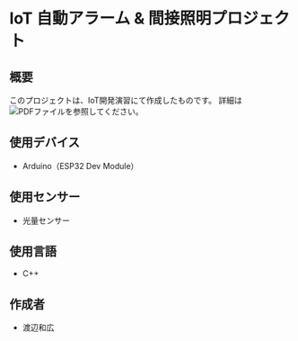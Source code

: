 # IoT 自動アラーム & 間接照明プロジェクト

## 概要
このプロジェクトは、IoT開発演習にて作成したものです。
詳細は![PDFファイル](https://drive.google.com/file/d/1i062EL293HehEl1xA5qx7Ru9lPeKsVjT/view?usp=sharing)を参照してください。

## 使用デバイス
- Arduino（ESP32 Dev Module）

## 使用センサー
- 光量センサー

## 使用言語
- C++

## 作成者
- 渡辺和広
